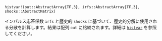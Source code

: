 ```
histvar!(out::AbstractArray{TF,3}, irfs::AbstractArray{TF,3}, shocks::AbstractMatrix)
```

インパルス応答係数 `irfs` と歴史的 `shocks` に基づいて、歴史的分解に使用される分散を計算します。結果は配列 `out` に格納されます。詳細は [`histvar`](@ref) を参照してください。
